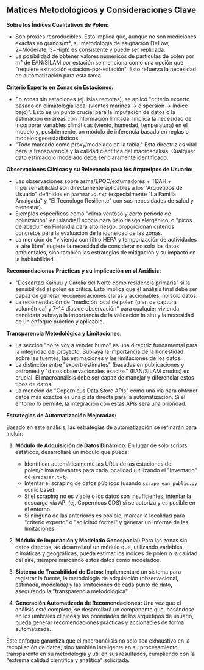 ## Matices Metodológicos y Consideraciones Clave

**Sobre los Índices Cualitativos de Polen:**
*   Son proxies reproducibles. Esto implica que, aunque no son mediciones exactas en granos/m³, su metodología de asignación (1=Low, 2=Moderate, 3=High) es consistente y puede ser replicada.
*   La posibilidad de obtener valores numéricos de partículas de polen por m³ de EAN/SILAM por estación se menciona como una opción que "requiere extracción estación-por-estación". Esto refuerza la necesidad de automatización para esta tarea.

**Criterio Experto en Zonas sin Estaciones:**
*   En zonas sin estaciones (ej. islas remotas), se aplicó "criterio experto basado en climatología local (vientos marinos → dispersión → índice bajo)". Esto es un punto crucial para la imputación de datos o la estimación en áreas con información limitada. Implica la necesidad de incorporar variables climáticas (viento, humedad, temperatura) en el modelo y, posiblemente, un módulo de inferencia basado en reglas o modelos geoestadísticos.
*   "Todo marcado como proxy/modelado en la tabla." Esta directriz es vital para la transparencia y la calidad científica del macroanálisis. Cualquier dato estimado o modelado debe ser claramente identificado.

**Observaciones Clínicas y su Relevancia para los Arquetipos de Usuario:**
*   Las observaciones sobre asma/EPOC/exfumadores + TDAH + hipersensibilidad son directamente aplicables a los "Arquetipos de Usuario" definidos en `paramanus.txt` (especialmente "La Familia Arraigada" y "El Tecnólogo Resiliente" con sus necesidades de salud y bienestar).
*   Ejemplos específicos como "clima ventoso y corto periodo de polinización" en Islandia/Escocia para bajo riesgo alergénico, o "picos de abedul" en Finlandia para alto riesgo, proporcionan criterios concretos para la evaluación de la idoneidad de las zonas.
*   La mención de "vivienda con filtro HEPA y temporización de actividades al aire libre" sugiere la necesidad de considerar no solo los datos ambientales, sino también las estrategias de mitigación y su impacto en la habitabilidad.

**Recomendaciones Prácticas y su Implicación en el Análisis:**
*   "Descartad Kainuu y Carelia del Norte como residencia primaria" si la sensibilidad al polen es crítica. Esto implica que el análisis final debe ser capaz de generar recomendaciones claras y accionables, no solo datos.
*   La recomendación de "medición local de polen (plan de captura volumétrica) y 7–14 días de observación" para cualquier vivienda candidata subraya la importancia de la validación in situ y la necesidad de un enfoque práctico y aplicable.

**Transparencia Metodológica y Limitaciones:**
*   La sección "no te voy a vender humo" es una directriz fundamental para la integridad del proyecto. Subraya la importancia de la honestidad sobre las fuentes, las estimaciones y las limitaciones de los datos.
*   La distinción entre "expert-estimates" (basadas en publicaciones y patrones) y "datos observacionales exactos" (EAN/SILAM crudos) es crucial. El macroanálisis debe ser capaz de manejar y diferenciar estos tipos de datos.
*   La mención de "Copernicus Data Store APIs" como una vía para obtener datos más exactos es una pista directa para la automatización. Si el entorno lo permite, la integración con estas APIs será una prioridad.

**Estrategias de Automatización Mejoradas:**

Basado en este análisis, las estrategias de automatización se refinarán para incluir:

1.  **Módulo de Adquisición de Datos Dinámico:** En lugar de solo scripts estáticos, desarrollaré un módulo que pueda:
    *   Identificar automáticamente las URLs de las estaciones de polen/clima relevantes para cada localidad (utilizando el "Inventario" de `arepasar.txt`).
    *   Intentar el scraping de datos públicos (usando `scrape_ean_public.py` como base).
    *   Si el scraping no es viable o los datos son insuficientes, intentar la descarga vía API (ej. Copernicus CDS) si se autoriza y es posible en el entorno.
    *   Si ninguna de las anteriores es posible, marcar la localidad para "criterio experto" o "solicitud formal" y generar un informe de las limitaciones.

2.  **Módulo de Imputación y Modelado Geoespacial:** Para las zonas sin datos directos, se desarrollará un módulo que, utilizando variables climáticas y geográficas, pueda estimar los índices de polen o la calidad del aire, siempre marcando estos datos como modelados.

3.  **Sistema de Trazabilidad de Datos:** Implementaré un sistema para registrar la fuente, la metodología de adquisición (observacional, estimada, modelada) y las limitaciones de cada punto de dato, asegurando la "transparencia metodológica".

4.  **Generación Automatizada de Recomendaciones:** Una vez que el análisis esté completo, se desarrollará un componente que, basándose en los umbrales clínicos y las prioridades de los arquetipos de usuario, pueda generar recomendaciones prácticas y accionables de forma automatizada.

Este enfoque garantiza que el macroanálisis no solo sea exhaustivo en la recopilación de datos, sino también inteligente en su procesamiento, transparente en su metodología y útil en sus resultados, cumpliendo con la "extrema calidad científica y analítica" solicitada.

